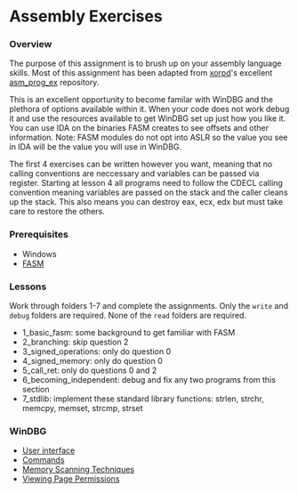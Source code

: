 # Assembly Exercises

### Overview
The purpose of this assignment is to brush up on your assembly language skills. Most of this assignment has been adapted from [xorpd](https://github.com/xorpd)'s excellent [asm_prog_ex](https://github.com/xorpd/asm_prog_ex) repository.

This is an excellent opportunity to become familar with WinDBG and the plethora of options available within it. When your code does not work debug it and use the resources available to get WinDBG set up just how you like it. You can use IDA on the binaries FASM creates to see offsets and other information. Note: FASM modules do not opt into ASLR so the value you see in IDA will be the value you will use in WinDBG. 

The first 4 exercises can be written however you want, meaning that no calling conventions are neccessary and variables can be passed via register. Starting at lesson 4 all programs need to follow the CDECL calling convention meaning variables are passed on the stack and the caller cleans up the stack. This also means you can destroy eax, ecx, edx but must take care to restore the others.

### Prerequisites
* Windows
* [FASM](http://www.flatassembler.net/fasmw17121.zip) 

### Lessons
Work through folders 1-7 and complete the assignments. Only the `write` and `debug` folders are required. None of the `read` folders are required.

* 1_basic_fasm: some background to get familiar with FASM
* 2_branching: skip question 2
* 3_signed_operations: only do question 0
* 4_signed_memory: only do question 0
* 5_call_ret: only do questions 0 and 2
* 6_becoming_independent: debug and fix any two programs from this section
* 7_stdlib: implement these standard library functions: strlen, strchr, memcpy, memset, strcmp, strset

### WinDBG
* [User interface](http://sandsprite.com/blogs/index.php?uid=7&pid=51)
* [Commands](http://briolidz.wordpress.com/2013/11/17/windbg-some-debugging-commands/)
* [Memory Scanning Techniques](http://blogs.msdn.com/b/dsnotes/archive/2012/02/21/windbg-search-for-a-string.aspx)
* [Viewing Page Permissions](http://msdn.microsoft.com/en-us/library/windows/hardware/ff561519%28v=vs.85%29.aspx)
